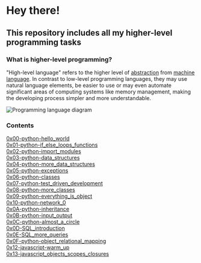 # Hey there!
## This repository includes all my higher-level programming tasks

### What is higher-level programming?
"High-level language" refers to the higher level of [abstraction](https://en.wikipedia.org/wiki/Abstraction_(computer_science)) from [machine language](https://en.wikipedia.org/wiki/Machine_code). In contrast to low-level programming languages, they may use natural language elements, be easier to use or may even automate significant areas of computing systems like memory management, making the developing process simpler and more understandable.

![Programming language diagram](https://github.com/Smambo/alx-higher_level_programming/assets/113464914/1af6fbf1-58db-454f-84bb-fa4d131264fe)


### Contents

[0x00-python-hello_world](./0x00-python-hello_world)<br>
[0x01-python-if_else_loops_functions](./0x01-python-if_else_loops_functions)<br>
[0x02-python-import_modules](./0x02-python-import_modules)<br>
[0x03-python-data_structures](./0x03-python-data_structures)<br>
[0x04-python-more_data_structures](./0x04-python-more_data_structures)<br>
[0x05-python-exceptions](./0x05-python-exceptions)<br>
[0x06-python-classes](./0x06-python-classes)<br>
[0x07-python-test_driven_development](./0x07-python-test_driven_development)<br>
[0x08-python-more_classes](./0x08-python-more_classes)<br>
[0x09-python-everything_is_object](./0x09-python-everything_is_object)<br>
[0x10-python-network_0](./0x10-python-network_0)<br>
[0x0A-python-inheritance](./0x0A-python-inheritance)<br>
[0x0B-python-input_output](./0x0B-python-input_output)<br>
[0x0C-python-almost_a_circle](./0x0C-python-almost_a_circle)<br>
[0x0D-SQL_introduction](./0x0D-SQL_introduction)<br>
[0x0E-SQL_more_queries](./0x0E-SQL_more_queries)<br>
[0x0F-python-object_relational_mapping](./0x0F-python-object_relational_mapping)<br>
[0x12-javascript-warm_up](./0x12-javascript-warm_up)<br>
[0x13-javascript_objects_scopes_closures](./0x13-javascript_objects_scopes_closures)<br>
